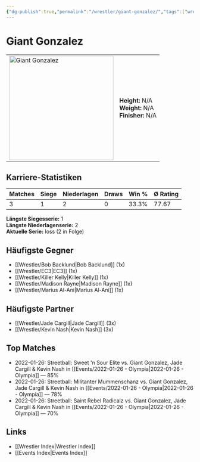 ```yaml
---
{"dg-publish":true,"permalink":"/wrestler/giant-gonzalez/","tags":["wrestler"],"noteIcon":"","created":"2025-08-11T09:33:18.831+02:00"}
---
```



# Giant Gonzalez

<table>
<tr>
<td><img src="Giant Gonzalez.png" width="280" alt="Giant Gonzalez"></td>
<td>
<b>Height:</b> N/A<br>
<b>Weight:</b> N/A<br>
<b>Finisher:</b> N/A<br>
</td>
</tr>
</table>

## Karriere-Statistiken

| Matches | Siege | Niederlagen | Draws | Win % | Ø Rating |
|---------|-------|-------------|-------|-------|-----------|
| 3 | 1 | 2 | 0 | 33.3% | 77.67 |

**Längste Siegesserie:** 1<br>**Längste Niederlagenserie:** 2<br>**Aktuelle Serie:** loss (2 in Folge)


## Häufigste Gegner
- [[Wrestler/Bob Backlund\|Bob Backlund]] (1x)
- [[Wrestler/EC3\|EC3]] (1x)
- [[Wrestler/Killer Kelly\|Killer Kelly]] (1x)
- [[Wrestler/Madison Rayne\|Madison Rayne]] (1x)
- [[Wrestler/Marius Al-Ani\|Marius Al-Ani]] (1x)

## Häufigste Partner
- [[Wrestler/Jade Cargill\|Jade Cargill]] (3x)
- [[Wrestler/Kevin Nash\|Kevin Nash]] (3x)

## Top Matches
- 2022-01-26: Streetball: Sweet 'n Sour Elite vs. Giant Gonzalez, Jade Cargill & Kevin Nash in [[Events/2022-01-26 - Olympia\|2022-01-26 - Olympia]] — 85%
- 2022-01-26: Streetball: Militanter Mummenschanz vs. Giant Gonzalez, Jade Cargill & Kevin Nash in [[Events/2022-01-26 - Olympia\|2022-01-26 - Olympia]] — 78%
- 2022-01-26: Streetball: Saint Rebel Radicalz vs. Giant Gonzalez, Jade Cargill & Kevin Nash in [[Events/2022-01-26 - Olympia\|2022-01-26 - Olympia]] — 70%

## Links
- [[Wrestler Index\|Wrestler Index]]
- [[Events Index\|Events Index]]
